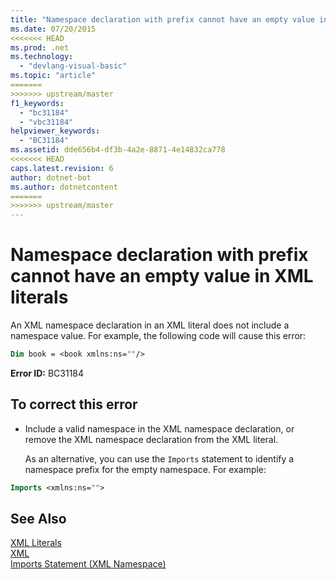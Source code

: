 ```yaml
---
title: "Namespace declaration with prefix cannot have an empty value in XML literals"
ms.date: 07/20/2015
<<<<<<< HEAD
ms.prod: .net
ms.technology: 
  - "devlang-visual-basic"
ms.topic: "article"
=======
>>>>>>> upstream/master
f1_keywords: 
  - "bc31184"
  - "vbc31184"
helpviewer_keywords: 
  - "BC31184"
ms.assetid: dde656b4-df3b-4a2e-8871-4e14832ca778
<<<<<<< HEAD
caps.latest.revision: 6
author: dotnet-bot
ms.author: dotnetcontent
=======
>>>>>>> upstream/master
---
```

# Namespace declaration with prefix cannot have an empty value in XML literals
An XML namespace declaration in an XML literal does not include a namespace value. For example, the following code will cause this error:  
  
```vb  
Dim book = <book xmlns:ns=""/>  
```  
  
 **Error ID:** BC31184  
  
## To correct this error  
  
-   Include a valid namespace in the XML namespace declaration, or remove the XML namespace declaration from the XML literal.  
  
     As an alternative, you can use the `Imports` statement to identify a namespace prefix for the empty namespace. For example:  
  
```vb  
Imports <xmlns:ns="">  
```  
  
## See Also  
 [XML Literals](../../visual-basic/language-reference/xml-literals/index.md)  
 [XML](../../visual-basic/programming-guide/language-features/xml/index.md)  
 [Imports Statement (XML Namespace)](../../visual-basic/language-reference/statements/imports-statement-xml-namespace.md)
